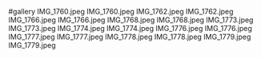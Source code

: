 #gallery
IMG_1760.jpeg	IMG_1760.jpeg
IMG_1762.jpeg	IMG_1762.jpeg
IMG_1766.jpeg	IMG_1766.jpeg
IMG_1768.jpeg	IMG_1768.jpeg
IMG_1773.jpeg	IMG_1773.jpeg
IMG_1774.jpeg	IMG_1774.jpeg
IMG_1776.jpeg	IMG_1776.jpeg
IMG_1777.jpeg	IMG_1777.jpeg
IMG_1778.jpeg	IMG_1778.jpeg
IMG_1779.jpeg	IMG_1779.jpeg
